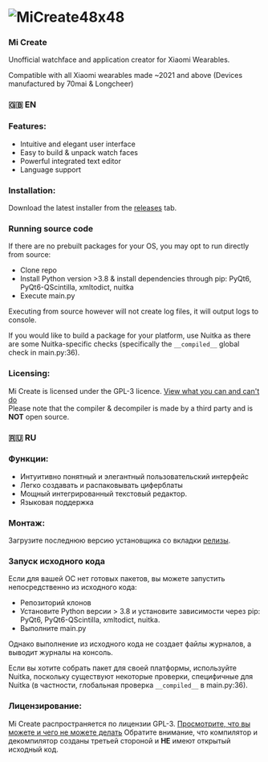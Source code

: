 # ![MiCreate48x48](https://raw.githubusercontent.com/ooflet/Mi-Create/main/src/resources/MiCreate48x48.png)
### Mi Create
Unofficial watchface and application creator for Xiaomi Wearables.

Compatible with all Xiaomi wearables made ~2021 and above (Devices manufactured by 70mai & Longcheer)

### 🇬🇧 EN
### Features:
- Intuitive and elegant user interface
- Easy to build & unpack watch faces
- Powerful integrated text editor
- Language support

### Installation:
Download the latest installer from the [releases](https://github.com/ooflet/Mi-Create/releases) tab.

### Running source code
If there are no prebuilt packages for your OS, you may opt to run directly from source:
- Clone repo
- Install Python version >3.8 & install dependencies through pip: PyQt6, PyQt6-QScintilla, xmltodict, nuitka
- Execute main.py

Executing from source however will not create log files, it will output logs to console.

If you would like to build a package for your platform, use Nuitka as there are some Nuitka-specific checks (specifically the `__compiled__` global check in main.py:36).

### Licensing:
Mi Create is licensed under the GPL-3 licence. [View what you can and can't do](https://gist.github.com/kn9ts/cbe95340d29fc1aaeaa5dd5c059d2e60)   
Please note that the compiler & decompiler is made by a third party and is **NOT** open source.

### 🇷🇺 RU

### Функции:
- Интуитивно понятный и элегантный пользовательский интерфейс
- Легко создавать и распаковывать циферблаты
- Мощный интегрированный текстовый редактор.
- Языковая поддержка

### Монтаж:
Загрузите последнюю версию установщика со вкладки [релизы](https://github.com/ooflet/Mi-Create/releases).

### Запуск исходного кода
Если для вашей ОС нет готовых пакетов, вы можете запустить непосредственно из исходного кода:
- Репозиторий клонов
- Установите Python версии > 3.8 и установите зависимости через pip: PyQt6, PyQt6-QScintilla, xmltodict, nuitka.
- Выполните main.py

Однако выполнение из исходного кода не создает файлы журналов, а выводит журналы на консоль.

Если вы хотите собрать пакет для своей платформы, используйте Nuitka, поскольку существуют некоторые проверки, специфичные для Nuitka (в частности, глобальная проверка `__compiled__` в main.py:36).

### Лицензирование:
Mi Create распространяется по лицензии GPL-3. [Просмотрите, что вы можете и чего не можете делать](https://gist.github.com/kn9ts/cbe95340d29fc1aaeaa5dd5c059d2e60)
Обратите внимание, что компилятор и декомпилятор созданы третьей стороной и **НЕ** имеют открытый исходный код.